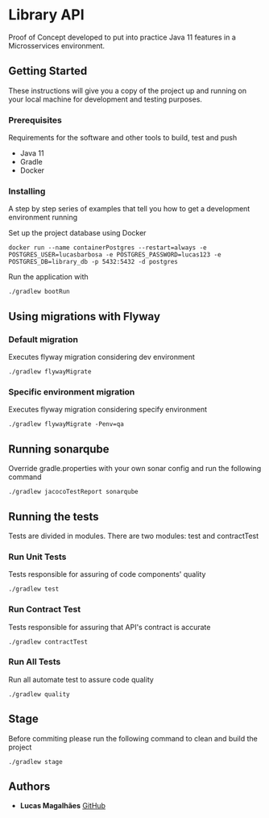 # Library API

Proof of Concept developed to put into practice Java 11 features in a Microsservices environment. 

## Getting Started

These instructions will give you a copy of the project up and running on
your local machine for development and testing purposes. 

### Prerequisites

Requirements for the software and other tools to build, test and push
- Java 11
- Gradle
- Docker

### Installing

A step by step series of examples that tell you how to get a development
environment running

Set up the project database using Docker

    docker run --name containerPostgres --restart=always -e POSTGRES_USER=lucasbarbosa -e POSTGRES_PASSWORD=lucas123 -e POSTGRES_DB=library_db -p 5432:5432 -d postgres

Run the application with

    ./gradlew bootRun


## Using migrations with Flyway

### Default migration

Executes flyway migration considering dev environment

    ./gradlew flywayMigrate

### Specific environment migration

Executes flyway migration considering specify environment

    ./gradlew flywayMigrate -Penv=qa


## Running sonarqube

Override gradle.properties with your own sonar config and run the following command

    ./gradlew jacocoTestReport sonarqube   

## Running the tests

Tests are divided in modules. There are two modules: test and contractTest

### Run Unit Tests

Tests responsible for assuring of code components' quality 

    ./gradlew test

### Run Contract Test

Tests responsible for assuring that API's contract is accurate

    ./gradlew contractTest

### Run All Tests

Run all automate test to assure code quality

    ./gradlew quality

## Stage

Before commiting please run the following command to clean and build the project

    ./gradlew stage


## Authors

- **Lucas Magalhães** 
  [GitHub](https://github.com/lucasmagalhaees)

